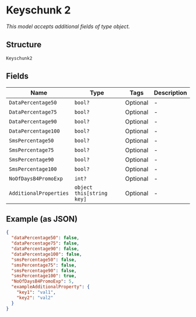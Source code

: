 
# Keyschunk 2

*This model accepts additional fields of type object.*

## Structure

`Keyschunk2`

## Fields

| Name | Type | Tags | Description |
|  --- | --- | --- | --- |
| `DataPercentage50` | `bool?` | Optional | - |
| `DataPercentage75` | `bool?` | Optional | - |
| `DataPercentage90` | `bool?` | Optional | - |
| `DataPercentage100` | `bool?` | Optional | - |
| `SmsPercentage50` | `bool?` | Optional | - |
| `SmsPercentage75` | `bool?` | Optional | - |
| `SmsPercentage90` | `bool?` | Optional | - |
| `SmsPercentage100` | `bool?` | Optional | - |
| `NoOfDaysB4PromoExp` | `int?` | Optional | - |
| `AdditionalProperties` | `object this[string key]` | Optional | - |

## Example (as JSON)

```json
{
  "dataPercentage50": false,
  "dataPercentage75": false,
  "dataPercentage90": false,
  "dataPercentage100": false,
  "smsPercentage50": false,
  "smsPercentage75": false,
  "smsPercentage90": false,
  "smsPercentage100": true,
  "NoOfDaysB4PromoExp": 5,
  "exampleAdditionalProperty": {
    "key1": "val1",
    "key2": "val2"
  }
}
```

